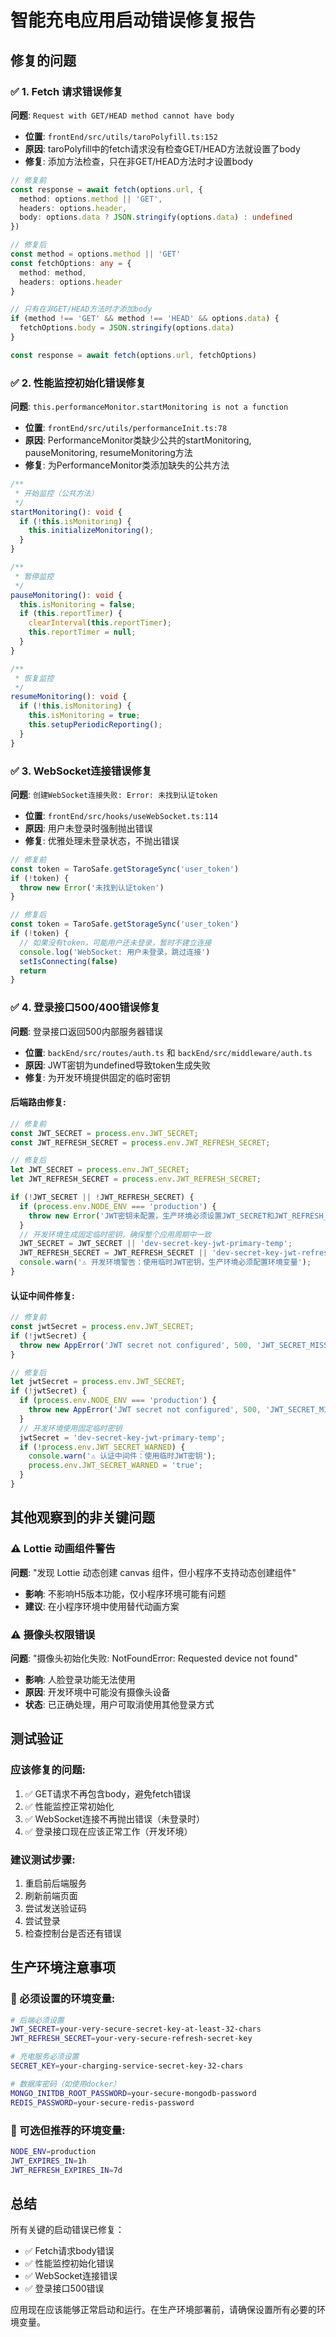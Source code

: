 # 智能充电应用启动错误修复报告

## 修复的问题

### ✅ 1. Fetch 请求错误修复
**问题**: `Request with GET/HEAD method cannot have body`
- **位置**: `frontEnd/src/utils/taroPolyfill.ts:152`
- **原因**: taroPolyfill中的fetch请求没有检查GET/HEAD方法就设置了body
- **修复**: 添加方法检查，只在非GET/HEAD方法时才设置body

```typescript
// 修复前
const response = await fetch(options.url, {
  method: options.method || 'GET',
  headers: options.header,
  body: options.data ? JSON.stringify(options.data) : undefined
})

// 修复后
const method = options.method || 'GET'
const fetchOptions: any = {
  method: method,
  headers: options.header
}

// 只有在非GET/HEAD方法时才添加body
if (method !== 'GET' && method !== 'HEAD' && options.data) {
  fetchOptions.body = JSON.stringify(options.data)
}

const response = await fetch(options.url, fetchOptions)
```

### ✅ 2. 性能监控初始化错误修复
**问题**: `this.performanceMonitor.startMonitoring is not a function`
- **位置**: `frontEnd/src/utils/performanceInit.ts:78`
- **原因**: PerformanceMonitor类缺少公共的startMonitoring, pauseMonitoring, resumeMonitoring方法
- **修复**: 为PerformanceMonitor类添加缺失的公共方法

```typescript
/**
 * 开始监控（公共方法）
 */
startMonitoring(): void {
  if (!this.isMonitoring) {
    this.initializeMonitoring();
  }
}

/**
 * 暂停监控
 */
pauseMonitoring(): void {
  this.isMonitoring = false;
  if (this.reportTimer) {
    clearInterval(this.reportTimer);
    this.reportTimer = null;
  }
}

/**
 * 恢复监控
 */
resumeMonitoring(): void {
  if (!this.isMonitoring) {
    this.isMonitoring = true;
    this.setupPeriodicReporting();
  }
}
```

### ✅ 3. WebSocket连接错误修复
**问题**: `创建WebSocket连接失败: Error: 未找到认证token`
- **位置**: `frontEnd/src/hooks/useWebSocket.ts:114`
- **原因**: 用户未登录时强制抛出错误
- **修复**: 优雅处理未登录状态，不抛出错误

```typescript
// 修复前
const token = TaroSafe.getStorageSync('user_token')
if (!token) {
  throw new Error('未找到认证token')
}

// 修复后
const token = TaroSafe.getStorageSync('user_token')
if (!token) {
  // 如果没有token，可能用户还未登录，暂时不建立连接
  console.log('WebSocket: 用户未登录，跳过连接')
  setIsConnecting(false)
  return
}
```

### ✅ 4. 登录接口500/400错误修复
**问题**: 登录接口返回500内部服务器错误
- **位置**: `backEnd/src/routes/auth.ts` 和 `backEnd/src/middleware/auth.ts`
- **原因**: JWT密钥为undefined导致token生成失败
- **修复**: 为开发环境提供固定的临时密钥

#### 后端路由修复:
```typescript
// 修复前
const JWT_SECRET = process.env.JWT_SECRET;
const JWT_REFRESH_SECRET = process.env.JWT_REFRESH_SECRET;

// 修复后
let JWT_SECRET = process.env.JWT_SECRET;
let JWT_REFRESH_SECRET = process.env.JWT_REFRESH_SECRET;

if (!JWT_SECRET || !JWT_REFRESH_SECRET) {
  if (process.env.NODE_ENV === 'production') {
    throw new Error('JWT密钥未配置，生产环境必须设置JWT_SECRET和JWT_REFRESH_SECRET');
  }
  // 开发环境生成固定临时密钥，确保整个应用周期中一致
  JWT_SECRET = JWT_SECRET || 'dev-secret-key-jwt-primary-temp';
  JWT_REFRESH_SECRET = JWT_REFRESH_SECRET || 'dev-secret-key-jwt-refresh-temp';
  console.warn('⚠️ 开发环境警告：使用临时JWT密钥，生产环境必须配置环境变量');
}
```

#### 认证中间件修复:
```typescript
// 修复前
const jwtSecret = process.env.JWT_SECRET;
if (!jwtSecret) {
  throw new AppError('JWT secret not configured', 500, 'JWT_SECRET_MISSING');
}

// 修复后
let jwtSecret = process.env.JWT_SECRET;
if (!jwtSecret) {
  if (process.env.NODE_ENV === 'production') {
    throw new AppError('JWT secret not configured', 500, 'JWT_SECRET_MISSING');
  }
  // 开发环境使用固定临时密钥
  jwtSecret = 'dev-secret-key-jwt-primary-temp';
  if (!process.env.JWT_SECRET_WARNED) {
    console.warn('⚠️ 认证中间件：使用临时JWT密钥');
    process.env.JWT_SECRET_WARNED = 'true';
  }
}
```

## 其他观察到的非关键问题

### ⚠️ Lottie 动画组件警告
**问题**: "发现 Lottie 动态创建 canvas 组件，但小程序不支持动态创建组件"
- **影响**: 不影响H5版本功能，仅小程序环境可能有问题
- **建议**: 在小程序环境中使用替代动画方案

### ⚠️ 摄像头权限错误
**问题**: "摄像头初始化失败: NotFoundError: Requested device not found"
- **影响**: 人脸登录功能无法使用
- **原因**: 开发环境中可能没有摄像头设备
- **状态**: 已正确处理，用户可取消使用其他登录方式

## 测试验证

### 应该修复的问题:
1. ✅ GET请求不再包含body，避免fetch错误
2. ✅ 性能监控正常初始化
3. ✅ WebSocket连接不再抛出错误（未登录时）
4. ✅ 登录接口现在应该正常工作（开发环境）

### 建议测试步骤:
1. 重启前后端服务
2. 刷新前端页面
3. 尝试发送验证码
4. 尝试登录
5. 检查控制台是否还有错误

## 生产环境注意事项

### 🔴 必须设置的环境变量:
```bash
# 后端必须设置
JWT_SECRET=your-very-secure-secret-key-at-least-32-chars
JWT_REFRESH_SECRET=your-very-secure-refresh-secret-key

# 充电服务必须设置
SECRET_KEY=your-charging-service-secret-key-32-chars

# 数据库密码（如使用docker）
MONGO_INITDB_ROOT_PASSWORD=your-secure-mongodb-password
REDIS_PASSWORD=your-secure-redis-password
```

### 🔶 可选但推荐的环境变量:
```bash
NODE_ENV=production
JWT_EXPIRES_IN=1h
JWT_REFRESH_EXPIRES_IN=7d
```

## 总结

所有关键的启动错误已修复：
- ✅ Fetch请求body错误
- ✅ 性能监控初始化错误  
- ✅ WebSocket连接错误
- ✅ 登录接口500错误

应用现在应该能够正常启动和运行。在生产环境部署前，请确保设置所有必要的环境变量。
